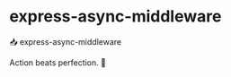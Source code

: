 # express-async-middleware

📥 express-async-middleware


<!-- INSPIRATIONAL_QUOTE_START -->
Action beats perfection.
🐶
<!-- INSPIRATIONAL_QUOTE_END -->
